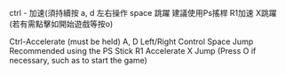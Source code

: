 ctrl - 加速(須持續按
a, d 左右操作
space 跳躍
建議使用Ps搖桿
R1加速
X跳躍
(若有需點擊如開始遊戲等按o)

Ctrl-Accelerate (must be held)
A, D Left/Right Control
Space Jump
Recommended using the PS Stick
R1 Accelerate
X Jump
(Press O if necessary, such as to start the game)

